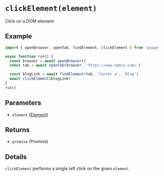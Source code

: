 # `clickElement(element)`
Click on a DOM element

## Example
```js
import { openBrowser, openTab, findElement, clickElement } from 'puppet-strings'

async function run() {
  const browser = await openBrowser()
  const tab = await openTab(browser, 'https://www.npmjs.com/')

  const blogLink = await findElement(tab, 'footer a', 'Blog')
  await clickElement(blogLink)
}
run()
```

## Parameters
* `element` ([Element](../../interface#element-object))

## Returns
* `promise` (Promise<void>)

## Details
`clickElement` performs a single left click on the given `element`.
